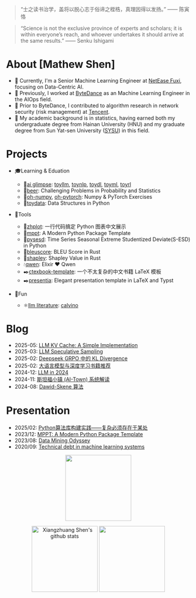 <!---
<p align="center"> 
  <img src="https://profile-counter.glitch.me/shenxiangzhuang/count.svg" />
</p>
-->
>“士之读书治学，盖将以脱心志于俗谛之桎梏，真理因得以发扬。” —— 陈寅恪

>“Science is not the exclusive province of experts and scholars; it is within everyone’s reach, and whoever undertakes it should arrive at the same results.”  —— Senku Ishigami
>


# About [Mathew Shen]
- 🔭 Currently, I'm a Senior Machine Learning Engineer at [NetEase Fuxi](https://fuxi.163.com/), focusing on Data-Centric AI.
- 🔭 Previously, I worked at [ByteDance](https://github.com/bytedance) as an Machine Learning Engineer in the AIOps field. 
- 🔭 Prior to ByteDance, I contributed to algorithm research in network security (risk management) at [Tencent](https://github.com/Tencent).
- 🔭 My academic background is in statistics, having earned both my undergraduate degree from Hainan University (HNU) and my graduate degree from Sun Yat-sen University ([SYSU](https://github.com/sysu)) in this field.

# Projects
- 🎓Learning & Eduation
    - 🐍[ai glimpse](https://github.com/ai-glimpse): [toyllm](https://github.com/ai-glimpse/toyllm), [toynlp](https://github.com/ai-glimpse/toynlp), [toydl](https://github.com/ai-glimpse/toydl), [toyml](https://github.com/ai-glimpse/toyml), [toyrl](https://github.com/ai-glimpse/toyrl)
    - 🐍[beer](https://github.com/shenxiangzhuang/beer): Challenging Problems in Probability and Statistics
    - 🐍[oh-numpy](https://github.com/shenxiangzhuang/Oh-Numpy), [oh-pytorch](https://github.com/shenxiangzhuang/Oh-PyTorch): Numpy & PyTorch Exercises
    - 🐍[toydata](https://github.com/shenxiangzhuang/toydata): Data Structures in Python

- 🔨Tools
    - 🐍[zhplot](https://github.com/shenxiangzhuang/zhplot): 一行代码搞定 Python 图表中文展示
    - 🐍[mppt](https://github.com/shenxiangzhuang/mppt): A Modern Python Package Template
    - 🐍[pysesd](https://github.com/shenxiangzhuang/pysesd): Time Series Seasonal Extreme Studentized Deviate(S-ESD) in Python
    - 🦀[bleuscore](https://github.com/shenxiangzhuang/bleuscore): BLEU Score in Rust
    - 🦀[shapley](https://github.com/shenxiangzhuang/shapley): Shapley Value in Rust
    - 💧[qwen](https://github.com/shenxiangzhuang/qwen): Elixir ❤️ Qwen
    - ✒️[ctexbook-template](https://github.com/shenxiangzhuang/ctexbook-template): 一个不太复杂的中文书籍 LaTeX 模板
    - ✒️[presentia](https://github.com/shenxiangzhuang/presentia): Elegant presentation template in LaTeX and Typst

- 🎉Fun
    - ⚛️[llm literature](https://github.com/llm-literature): [calvino](https://github.com/llm-literature)


# Blog
- 2025-05: [LLM KV Cache: A Simple Implementation](https://datahonor.com/blog/2025/06/03/llm_kv_cache/)
- 2025-03: [LLM Speculative Sampling](https://datahonor.com/blog/2025/03/08/llm_sps/)
- 2025-02: [Deepseek GRPO 中的 KL Divergence](https://datahonor.com/blog/2025/02/23/grpo_kl/)
- 2025-02: [大语言模型与深度学习书籍推荐](https://datahonor.com/blog/2025/02/20/dl_book/)
- 2024-12: [LLM in 2024](https://datahonor.com/blog/2024/12/23/ai_think_2024/)
- 2024-11: [斯坦福小镇 (AI-Town) 系统解读](https://datahonor.com/blog/2024/11/28/ai-town)
- 2024-08: [Dawid-Skene 算法](https://datahonor.com/blog/2024/08/21/ds/)


# Presentation
- 2025/02: [Python算法库构建实践——复杂必须存在于某处](https://github.com/shenxiangzhuang/career-public/blob/master/presentation/algorithm-lib.pdf)
- 2023/12: [MPPT: A Modern Python Package Template](https://github.com/shenxiangzhuang/career-public/blob/master/presentation/mppt.pdf)
- 2023/08: [Data Mining Odyssey](https://github.com/shenxiangzhuang/career-public/blob/master/presentation/review/2023/career_review_2023_public.pdf)
- 2020/09: [Technical debt in machine learning systems](https://github.com/shenxiangzhuang/career-public/blob/master/presentation/mlsys/ML-Debt.pdf)

<p align="center"> 
    <img height='180' src="https://github-profile-summary-cards.vercel.app/api/cards/profile-details?username=shenxiangzhuang&theme=react" />
</p>

<p align="center"> 
    <img alt="Xiangzhuang Shen's github stats" 
         height='180' src="https://github-readme-stats.vercel.app/api?username=shenxiangzhuang&count_private=true&show_icons=true&include_all_commits=false&theme=react" />
    <img height='180' src="https://api.githubtrends.io/user/svg/shenxiangzhuang/langs?time_range=one_year&compact=True&theme=dark" />
</p>





<!-- <p align="center">
<img alt="Xiangzhuang Shen's github stats" height='140' src="https://github-readme-stats.vercel.app/api?username=shenxiangzhuang&count_private=true&show_icons=true&include_all_commits=true&theme=react">
<img alt="Xiangzhuang Shen's github stats" height='140' src="https://github-profile-summary-cards.vercel.app/api/cards/profile-details?username=shenxiangzhuang&theme=react">
</p> -->


